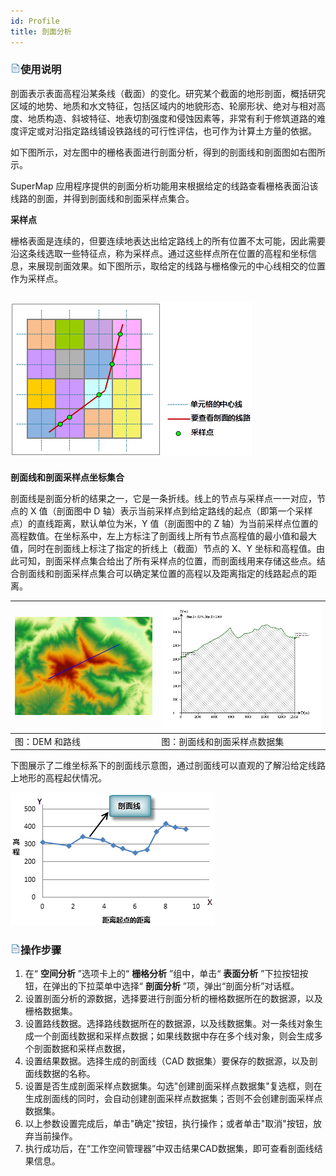 ```yaml
---
id: Profile
title: 剖面分析
---
```

### ![](../../../img/read.gif)使用说明

剖面表示表面高程沿某条线（截面）的变化。研究某个截面的地形剖面，概括研究区域的地势、地质和水文特征，包括区域内的地貌形态、轮廓形状、绝对与相对高度、地质构造、斜坡特征、地表切割强度和侵蚀因素等，非常有利于修筑道路的难度评定或对沿指定路线铺设铁路线的可行性评估，也可作为计算土方量的依据。

如下图所示，对左图中的栅格表面进行剖面分析，得到的剖面线和剖面图如右图所示。

SuperMap 应用程序提供的剖面分析功能用来根据给定的线路查看栅格表面沿该线路的剖面，并得到剖面线和剖面采样点集合。

**采样点**

栅格表面是连续的，但要连续地表达出给定路线上的所有位置不太可能，因此需要沿这条线选取一些特征点，称为采样点。通过这些样点所在位置的高程和坐标信息，来展现剖面效果。如下图所示，取给定的线路与栅格像元的中心线相交的位置作为采样点。

![](img/Profile1.png)  
---  
  
**剖面线和剖面采样点坐标集合**

剖面线是剖面分析的结果之一，它是一条折线。线上的节点与采样点一一对应，节点的 X 值（剖面图中 D
轴）表示当前采样点到给定路线的起点（即第一个采样点）的直线距离，默认单位为米，Y 值（剖面图中的 Z
轴）为当前采样点位置的高程数值。在坐标系中，左上方标注了剖面线上所有节点高程值的最小值和最大值，同时在剖面线上标注了指定的折线上（截面）节点的 X、Y
坐标和高程值。由此可知，剖面采样点集合给出了所有采样点的位置，而剖面线用来存储这些点。结合剖面线和剖面采样点集合可以确定某位置的高程以及距离指定的线路起点的距离。

![](img/Profile3.png) | ![](img/Profile4.png)  
---|---  
图：DEM 和路线 | 图：剖面线和剖面采样点数据集  
  
下图展示了二维坐标系下的剖面线示意图，通过剖面线可以直观的了解沿给定线路上地形的高程起伏情况。

![](img/Profile2.png)  

### ![](../../../img/read.gif)操作步骤

  1. 在“ **空间分析** ”选项卡上的“ **栅格分析** ”组中，单击“ **表面分析** ”下拉按钮按钮，在弹出的下拉菜单中选择“ **剖面分析** ”项，弹出“剖面分析”对话框。
  2. 设置剖面分析的源数据，选择要进行剖面分析的栅格数据所在的数据源，以及栅格数据集。
  3. 设置路线数据。选择路线数据所在的数据源，以及线数据集。对一条线对象生成一个剖面线数据和采样点数据；如果线数据中存在多个线对象，则会生成多个剖面数据和采样点数据，
  4. 设置结果数据。选择生成的剖面线（CAD 数据集）要保存的数据源，以及剖面线数据的名称。
  5. 设置是否生成剖面采样点数据集。勾选"创建剖面采样点数据集"复选框，则在生成剖面线的同时，会自动创建剖面采样点数据集；否则不会创建剖面采样点数据集。
  6. 以上参数设置完成后，单击"确定"按钮，执行操作；或者单击"取消"按钮，放弃当前操作。
  7. 执行成功后，在“工作空间管理器”中双击结果CAD数据集，即可查看剖面线结果信息。

  